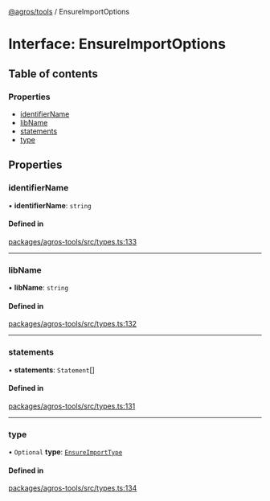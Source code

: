 [@agros/tools](../index.md) / EnsureImportOptions

# Interface: EnsureImportOptions

## Table of contents

### Properties

- [identifierName](EnsureImportOptions.md#identifiername)
- [libName](EnsureImportOptions.md#libname)
- [statements](EnsureImportOptions.md#statements)
- [type](EnsureImportOptions.md#type)

## Properties

### <a id="identifiername" name="identifiername"></a> identifierName

• **identifierName**: `string`

#### Defined in

[packages/agros-tools/src/types.ts:133](https://github.com/agrosjs/agros/blob/5f3cb01/packages/agros-tools/src/types.ts#L133)

___

### <a id="libname" name="libname"></a> libName

• **libName**: `string`

#### Defined in

[packages/agros-tools/src/types.ts:132](https://github.com/agrosjs/agros/blob/5f3cb01/packages/agros-tools/src/types.ts#L132)

___

### <a id="statements" name="statements"></a> statements

• **statements**: `Statement`[]

#### Defined in

[packages/agros-tools/src/types.ts:131](https://github.com/agrosjs/agros/blob/5f3cb01/packages/agros-tools/src/types.ts#L131)

___

### <a id="type" name="type"></a> type

• `Optional` **type**: [`EnsureImportType`](../index.md#ensureimporttype)

#### Defined in

[packages/agros-tools/src/types.ts:134](https://github.com/agrosjs/agros/blob/5f3cb01/packages/agros-tools/src/types.ts#L134)
